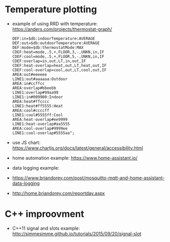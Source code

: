 # Temperature plotting

* example of using RRD with temperature: https://anders.com/projects/thermostat-graph/

  ```
  DEF:in=$db:indoorTemperature:AVERAGE
  DEF:out=$db:outdoorTemperature:AVERAGE 
  DEF:mode=$db:thermostatMode:MAX 
  CDEF:heat=mode,.5,+,FLOOR,3,-,UNKN,in,IF 
  CDEF:cool=mode,.5,+,FLOOR,5,-,UNKN,in,IF 
  CDEF:overlap=in,out,LT,in,out,IF 
  CDEF:heat-overlap=heat,out,LT,heat,out,IF 
  CDEF:cool-overlap=cool,out,LT,cool,out,IF 
  AREA:out#eeeeee 
  LINE1:out#aaaaaa:Outdoor 
  AREA:in#ccffcc 
  AREA:overlap#bbeebb 
  LINE1:overlap#99aa99 
  LINE1:in#009900:Indoor 
  AREA:heat#ffcccc 
  LINE1:heat#ff5555:Heat 
  AREA:cool#ccccff 
  LINE1:cool#5555ff:Cool 
  AREA:heat-overlap#ee9999 
  LINE1:heat-overlap#aa5555 
  AREA:cool-overlap#9999ee 
  LINE1:cool-overlap#5555aa";
  ```

* use JS chart: https://www.chartjs.org/docs/latest/general/accessibility.html

* home automation example: https://www.home-assistant.io/

* data logging example: 
 * https://www.briandorey.com/post/mosquitto-mqtt-and-home-assistant-data-logging
 * http://home.briandorey.com/reportday.aspx
 
# C++ improovment

* C++11 signal and slots example: http://simmesimme.github.io/tutorials/2015/09/20/signal-slot
